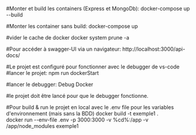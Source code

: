 #Monter et build les containers (Express et MongoDb):
docker-compose up --build 

#Monter les container sans build:
docker-compose up

#vider le cache de docker
docker system prune -a

#Pour accéder à swagger-UI via un navigateur:
http://localhost:3000/api-docs/


#Le projet est configuré pour fonctionner avec le debugger de vs-code
#lancer le projet:
npm run dockerStart 

#lancer le debugger:
Debug Docker

#le projet doit être lancé pour que le debugger fonctionne.

#Pour build & run le projet en local avec le .env file pour les variables d'environnement (mais sans la BDD)
docker build -t exemple1 .   
docker run --env-file .env -p 3000:3000 -v %cd%:/app -v /app/node_modules exemple1 